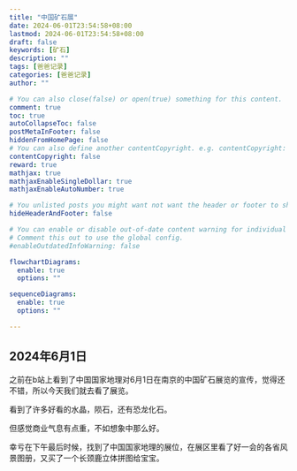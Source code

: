 ```yaml
---
title: "中国矿石展"
date: 2024-06-01T23:54:58+08:00
lastmod: 2024-06-01T23:54:58+08:00
draft: false
keywords: [矿石]
description: ""
tags: [爸爸记录]
categories: [爸爸记录]
author: ""

# You can also close(false) or open(true) something for this content.
comment: true
toc: true
autoCollapseToc: false
postMetaInFooter: false
hiddenFromHomePage: false
# You can also define another contentCopyright. e.g. contentCopyright: "This is another copyright."
contentCopyright: false
reward: true
mathjax: true
mathjaxEnableSingleDollar: true
mathjaxEnableAutoNumber: true

# You unlisted posts you might want not want the header or footer to show
hideHeaderAndFooter: false

# You can enable or disable out-of-date content warning for individual post.
# Comment this out to use the global config.
#enableOutdatedInfoWarning: false

flowchartDiagrams:
  enable: true
  options: ""

sequenceDiagrams: 
  enable: true
  options: ""

---
```


## 2024年6月1日

之前在b站上看到了中国国家地理对6月1日在南京的中国矿石展览的宣传，觉得还不错，所以今天我们就去看了展览。

看到了许多好看的水晶，陨石，还有恐龙化石。

但感觉商业气息有点重，不如想象中那么好。

幸亏在下午最后时候，找到了中国国家地理的展位，在展区里看了好一会的各省风景图册，又买了一个长颈鹿立体拼图给宝宝。

